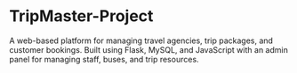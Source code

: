 # TripMaster-Project
A web-based platform for managing travel agencies, trip packages, and customer bookings. Built using Flask, MySQL, and JavaScript with an admin panel for managing staff, buses, and trip resources.
